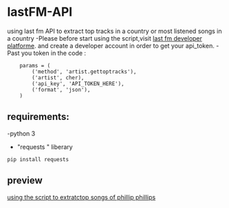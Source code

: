 # lastFM-API
using last fm API to extract top tracks in a country or most listened songs in a country
-Please before start using the script,visit [last fm developer platforme](https://secure.last.fm/login?next=/api/account/create). and create a developer account in order to get your api_token.
-Past you token in the code :
```
    params = (
        ('method', 'artist.gettoptracks'),
        ('artist', cher),
        ('api_key', 'API_TOKEN_HERE'),
        ('format', 'json'),
    )
```
## requirements:
-python 3
- "requests " liberary 
```
pip install requests
```
## preview
[using the script to extratctop songs of phillip phillips](https://ibb.co/g10wO9)


